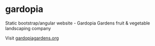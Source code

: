 # gardopia
Static bootstrap/angular website - Gardopia Gardens fruit &amp; vegetable landscaping company

Visit <a href="http://gardopiagardens.org">gardopiagardens.org<a/>